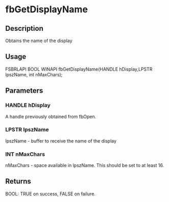 # fbGetDisplayName

## Description

Obtains the name of the display

## Usage

FSBRLAPI BOOL WINAPI fbGetDisplayName(HANDLE hDisplay,LPSTR lpszName,
int nMaxChars);

## Parameters

### HANDLE hDisplay

A handle previously obtained from fbOpen.

### LPSTR lpszName

lpszName - buffer to receive the name of the display

### INT nMaxChars

nMaxChars - space available in lpszName. This should be set to at least
16.

## Returns

BOOL: TRUE on success, FALSE on failure.
